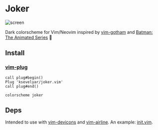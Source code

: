 # Joker

![screen](https://i.imgur.com/aJdfP6w.png "screen")

Dark colorscheme for Vim/Neovim inspired by [vim-gotham](https://github.com/whatyouhide/vim-gotham) and [Batman: The Animated Series](https://www.youtube.com/watch?v=-XJ3HJXxDwc) 🖤

## Install

### [vim-plug](https://github.com/junegunn/vim-plug)
```
call plug#begin()
Plug 'ksevelyar/joker.vim'
call plug#end()

colorscheme joker
```

## Deps

Intended to use with [vim-devicons](https://github.com/ryanoasis/vim-devicons) and [vim-airline](https://github.com/vim-airline/vim-airline). An example: [init.vim](https://github.com/ksevelyar/dotfiles/blob/master/home/.config/nvim/init.vim).
